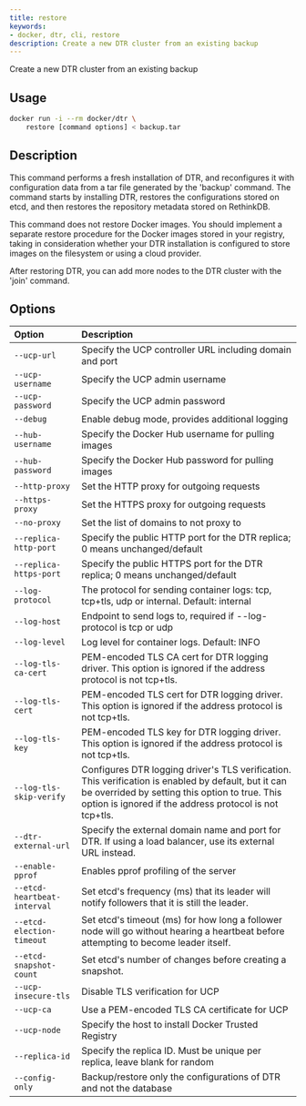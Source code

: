 ```yaml
---
title: restore
keywords:
- docker, dtr, cli, restore
description: Create a new DTR cluster from an existing backup
---
```


Create a new DTR cluster from an existing backup

## Usage

```bash
docker run -i --rm docker/dtr \
    restore [command options] < backup.tar
```

## Description


This command performs a fresh installation of DTR, and reconfigures it
with configuration data from a tar file generated by the 'backup' command.
The command starts by installing DTR, restores the configurations
stored on etcd, and then restores the repository metadata stored
on RethinkDB.

This command does not restore Docker images. You should implement a separate
restore procedure for the Docker images stored in your registry, taking in
consideration whether your DTR installation is configured to store images on
the filesystem or using a cloud provider.


After restoring DTR, you can add more nodes to the DTR cluster with
the 'join' command.


## Options

| Option                    | Description                |
|:--------------------------|:---------------------------|
|`--ucp-url`|Specify the UCP controller URL including domain and port|
|`--ucp-username`|Specify the UCP admin username|
|`--ucp-password`|Specify the UCP admin password|
|`--debug`|Enable debug mode, provides additional logging|
|`--hub-username`|Specify the Docker Hub username for pulling images|
|`--hub-password`|Specify the Docker Hub password for pulling images|
|`--http-proxy`|Set the HTTP proxy for outgoing requests|
|`--https-proxy`|Set the HTTPS proxy for outgoing requests|
|`--no-proxy`|Set the list of domains to not proxy to|
|`--replica-http-port`|Specify the public HTTP port for the DTR replica; 0 means unchanged/default|
|`--replica-https-port`|Specify the public HTTPS port for the DTR replica; 0 means unchanged/default|
|`--log-protocol`|The protocol for sending container logs: tcp, tcp+tls, udp or internal. Default: internal|
|`--log-host`|Endpoint to send logs to, required if --log-protocol is tcp or udp|
|`--log-level`|Log level for container logs. Default: INFO|
|`--log-tls-ca-cert`|PEM-encoded TLS CA cert for DTR logging driver. This option is ignored if the address protocol is not tcp+tls.|
|`--log-tls-cert`|PEM-encoded TLS cert for DTR logging driver. This option is ignored if the address protocol is not tcp+tls.|
|`--log-tls-key`|PEM-encoded TLS key for DTR logging driver. This option is ignored if the address protocol is not tcp+tls.|
|`--log-tls-skip-verify`|Configures DTR logging driver's TLS verification. This verification is enabled by default, but it can be overrided by setting this option to true. This option is ignored if the address protocol is not tcp+tls.|
|`--dtr-external-url`|Specify the external domain name and port for DTR. If using a load balancer, use its external URL instead.|
|`--enable-pprof`|Enables pprof profiling of the server|
|`--etcd-heartbeat-interval`|Set etcd's frequency (ms) that its leader will notify followers that it is still the leader.|
|`--etcd-election-timeout`|Set etcd's timeout (ms) for how long a follower node will go without hearing a heartbeat before attempting to become leader itself.|
|`--etcd-snapshot-count`|Set etcd's number of changes before creating a snapshot.|
|`--ucp-insecure-tls`|Disable TLS verification for UCP|
|`--ucp-ca`|Use a PEM-encoded TLS CA certificate for UCP|
|`--ucp-node`|Specify the host to install Docker Trusted Registry|
|`--replica-id`|Specify the replica ID. Must be unique per replica, leave blank for random|
|`--config-only`|Backup/restore only the configurations of DTR and not the database|

